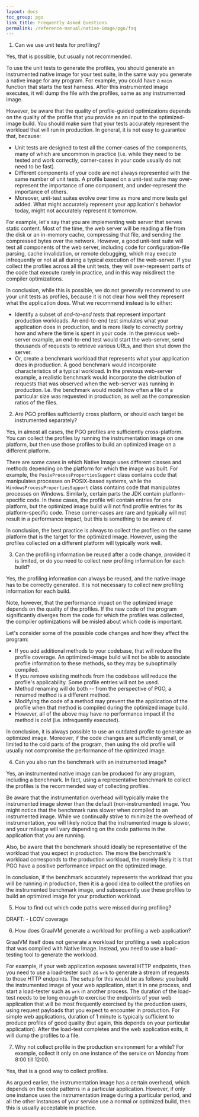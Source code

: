 ```yaml
---
layout: docs
toc_group: pgo
link_title: Frequently Asked Questions
permalink: /reference-manual/native-image/pgo/faq
---
```


1. Can we use unit tests for profiling?

Yes, that is possible, but usually not recommended.

To use the unit tests to generate the profiles,
you should generate an instrumented native image for your test suite,
in the same way you generate a native image for any program.
For example, you could have a `main` function that starts the test harness.
After this instrumented image executes, it will dump the file with the profiles,
same as any instrumented image.

However, be aware that the quality of profile-guided optimizations depends on the quality of the profile
that you provide as an input to the optimized-image build.
You should make sure that your tests accurately represent the workload that will run in production.
In general, it is not easy to guarantee that, because:

- Unit tests are designed to test all the corner-cases of the components,
  many of which are uncommon in practice (i.e. while they need to be tested and work correctly,
  corner-cases in your code usually do not need to be fast).
- Different components of your code are not always represented with the same number of unit tests.
  A profile based on a unit-test suite may over-represent the importance of one component,
  and under-represent the importance of others.
- Moreover, unit-test suites evolve over time as more and more tests get added.
  What might accurately represent your application's behavior today,
  might not accurately represent it tomorrow.

For example, let's say that you are implementing web server that serves static content.
Most of the time, the web server will be reading a file from the disk or an in-memory cache,
compressing that file, and sending the compressed bytes over the network.
However, a good unit-test suite will test all components of the web server,
including code for configuration-file parsing, cache invalidation, or remote debugging,
which may execute infrequently or not at all during a typical execution of the web-server.
If you collect the profiles across all the unit tests,
they will over-represent parts of the code that execute rarely in practice,
and in this way misdirect the compiler optimizations.

In conclusion, while this is possible,
we do not generally recommend to use your unit tests as profiles,
because it is not clear how well they represent what the application does.
What we recommend instead is to either:

- Identify a subset of *end-to-end tests* that represent important production workloads.
  An end-to-end test simulates what your application does in production, and is more likely
  to correctly portray how and where the time is spent in your code.
  In the previous web-server example, an end-to-end test would start the web-server,
  send thousands of requests to retrieve various URLs, and then shut down the server.
- Or, create a benchmark workload that represents what your application does in production.
  A good benchmark would incorporate characteristics of a typical workload.
  In the previous web-server example, a realistic benchmark would incorporate
  the distribution of requests that was observed when the web-server was running in production.
  I.e. the benchmark would model how often a file of a particular size was requested in production,
  as well as the compression ratios of the files.


2. Are PGO profiles sufficiently cross platform, or should each target be instrumented separately?

Yes, in almost all cases, the PGO profiles are sufficiently cross-platform.
You can collect the profiles by running the instrumentation image on one platform,
but then use those profiles to build an optimized image on a different platform.

There are some cases in which Native Image uses different classes and methods
depending on the platform for which the image was built.
For example, the `PosixProcessPropertiesSupport` class contains code that
manipulates processes on POSIX-based systems,
while the `WindowsProcessPropertiesSupport` class contains code
that manipulates processes on Windows.
Similarly, certain parts the JDK contain platform-specific code.
In these cases, the profile will contain entries for one platform,
but the optimized image build will not find profile entries for its platform-specific code.
These corner-cases are rare and typically will not result in a performance impact,
but this is something to be aware of.

In conclusion, the best practice is always to collect the profiles on the same platform
that is the target for the optimized image.
However, using the profiles collected on a different platform will typically work well.


3. Can the profiling information be reused after a code change, provided it is limited,
   or do you need to collect new profiling information for each build?

Yes, the profiling information can always be reused, and the native image has to be correctly generated.
It is not necessary to collect new profiling information for each build.

Note, however, that the performance impact on the optimized image depends on the quality of the profiles.
If the new code of the program significantly diverges
from the code for which the profiles was collected,
the compiler optimizations will be misled about which code is important.

Let's consider some of the possible code changes and how they affect the program:

- If you add additional methods to your codebase, that will reduce the profile coverage.
  An optimized-image build will not be able to associate profile information to these methods,
  so they may be suboptimally compiled.
- If you remove existing methods from the codebase will reduce the profile's applicability.
  Some profile entries will not be used.
- Method renaming will do both -- from the perspective of PGO, a renamed method
  is a different method.
- Modifying the code of a method may prevent the the application of the profile
  when that method is compiled during the optimized image build.
- However, all of the above may have no performance impact
  if the method is *cold* (i.e. infrequently executed).

In conclusion, it is always possible to use an outdated profile to generate an optimized image.
Moreover, if the code changes are sufficiently small, or limited to the cold parts of the program,
then using the old profile will usually not compromise the performance of the optimized image.


4. Can you also run the benchmark with an instrumented image?

Yes, an instrumented native image can be produced for any program, including a benchmark.
In fact, using a representative benchmark to collect the profiles
is the recommended way of collecting profiles.

Be aware that the instrumentation overhead will typically make the instrumented image slower
than the default (non-instrumented) image.
You might notice that the benchmark runs slower when compiled to an instrumented image.
While we continually strive to minimize the overhead of instrumentation,
you will likely notice that the instrumented image is slower,
and your mileage will vary depending on the code patterns
in the application that you are running.

Also, be aware that the benchmark should ideally be representative
of the workload that you expect in production.
The more the benchmark's workload corresponds to the production workload,
the morely likely it is that PGO have a positive performance impact
on the optimized image.

In conclusion, if the benchmark accurately represents the workload that you will be running in production,
then it is a good idea to collect the profiles on the instrumented benchmark image,
and subsequently use these profiles to build an optimized image for your production workload.


5. How to find out which code paths were missed during profiling?

DRAFT:
    - LCOV coverage


6. How does GraalVM generate a workload for profiling a web application?

GraalVM itself does not generate a workload for profiling a web application
that was compiled with Native Image.
Instead, you need to use a load-testing tool to generate the workload.

For example, if your web application exposes several HTTP endpoints,
then you need to use a load-tester such as `wrk`
to generate a stream of requests to those HTTP endpoints.
The setup for this would be as follows:
you build the instrumented image of your web application,
start it in one process, and start a load-tester such as `wrk` in another process.
The duration of the load-test needs to be long enough to exercise the endpoints
of your web application that will be most frequently exercised by the production users,
using request payloads that you expect to encounter in production.
For simple web applications, duration of 1 minute is typically sufficient
to produce profiles of good quality (but again, this depends on your particular application).
After the load-test completes and the web application exits,
it will dump the profiles to a file.


7. Why not collect profile in the production environment for a while?
   For example, collect it only on one instance of the service on Monday from 8:00 till 12:00.

Yes, that is a good way to collect profiles.

As argued earlier, the instrumentation image has a certain overhead,
which depends on the code patterns in a particular application.
However, if only one instance uses the instrumentation image during a particular period,
and all the other instances of your service use a normal or optimized build,
then this is usually acceptable in practice.


